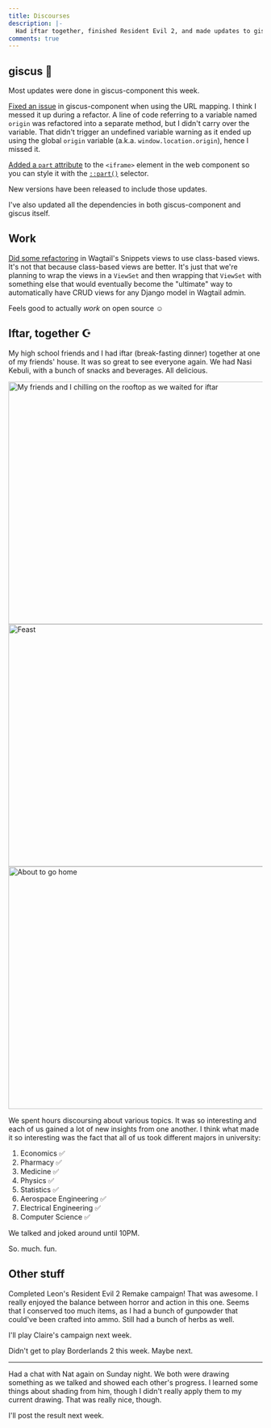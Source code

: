 ```yaml
---
title: Discourses
description: |-
  Had iftar together, finished Resident Evil 2, and made updates to giscus.
comments: true
---
```


## giscus 💎

Most updates were done in giscus-component this week.

[Fixed an issue][url-fix] in giscus-component when using the URL mapping. I
think I messed it up during a refactor. A line of code referring to a variable
named `origin` was refactored into a separate method, but I didn't carry over
the variable. That didn't trigger an undefined variable warning as it ended up
using the global `origin` variable (a.k.a. `window.location.origin`), hence I
missed it.

[Added a `part` attribute][added-part] to the `<iframe>` element in the web
component so you can style it with the [`::part()`][part] selector.

New versions have been released to include those updates.

I've also updated all the dependencies in both giscus-component and giscus
itself.

## Work

[Did some refactoring][wagtail-refactoring] in Wagtail's Snippets views to use
class-based views. It's not that because class-based views are better. It's
just that we're planning to wrap the views in a `ViewSet` and then wrapping
that `ViewSet` with something else that would eventually become the "ultimate"
way to automatically have CRUD views for any Django model in Wagtail admin.

Feels good to actually _work_ on open source ☺️

## Iftar, together ☪️

My high school friends and I had iftar (break-fasting dinner) together at one of
my friends' house. It was so great to see everyone again. We had Nasi Kebuli,
with a bunch of snacks and beverages. All delicious.

<div className="mdx-image" style={{ maxWidth: 320 }}>
  <Image
    src="https://cdn.laymonage.com/personal/img/bukber_15422_1.jpg"
    alt="My friends and I chilling on the rooftop as we waited for iftar"
    width="640"
    height="480" />
</div>

<div className="mdx-image" style={{ maxWidth: 320 }}>
  <Image
    src="https://cdn.laymonage.com/personal/img/bukber_15422_2.jpg"
    alt="Feast"
    width="640"
    height="480" />
</div>

<div className="mdx-image" style={{ maxWidth: 320 }}>
  <Image
    src="https://cdn.laymonage.com/personal/img/bukber_15422_3.jpg"
    alt="About to go home"
    width="640"
    height="480" />
</div>

We spent hours discoursing about various topics. It was so interesting and each
of us gained a lot of new insights from one another. I think what made it so
interesting was the fact that all of us took different majors in university:

1. Economics ✅
2. Pharmacy ✅
3. Medicine ✅
4. Physics ✅
5. Statistics ✅
6. Aerospace Engineering ✅
7. Electrical Engineering ✅
8. Computer Science ✅

We talked and joked around until 10PM.

So. much. fun.

## Other stuff

Completed Leon's Resident Evil 2 Remake campaign! That was awesome. I really
enjoyed the balance between horror and action in this one. Seems that I
conserved too much items, as I had a bunch of gunpowder that could've been
crafted into ammo. Still had a bunch of herbs as well.

I'll play Claire's campaign next week.

Didn't get to play Borderlands 2 this week. Maybe next.

---

Had a chat with Nat again on Sunday night. We both were drawing something as we
talked and showed each other's progress. I learned some things about shading
from him, though I didn't really apply them to my current drawing. That was
really nice, though.

I'll post the result next week.

[url-fix]: https://github.com/giscus/giscus-component/pull/97
[added-part]: https://github.com/giscus/giscus-component/pull/99
[part]: https://developer.mozilla.org/en-US/docs/Web/CSS/::part
[wagtail-refactoring]: https://github.com/wagtail/wagtail/pulls?q=author%3Alaymonage+created%3A2022-04-11..2022-04-15

